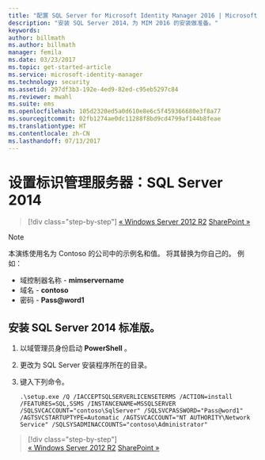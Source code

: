 ```yaml
---
title: "配置 SQL Server for Microsoft Identity Manager 2016 | Microsoft Docs"
description: "安装 SQL Server 2014，为 MIM 2016 的安装做准备。"
keywords: 
author: billmath
ms.author: billmath
manager: femila
ms.date: 03/23/2017
ms.topic: get-started-article
ms.service: microsoft-identity-manager
ms.technology: security
ms.assetid: 297df3b3-192e-4ed9-82ed-c95eb5297c84
ms.reviewer: mwahl
ms.suite: ems
ms.openlocfilehash: 105d2320ed5a0d610e8e6c5f459366680e3f8a77
ms.sourcegitcommit: 02fb1274ae0dc11288f8bd9cd4799af144b8feae
ms.translationtype: HT
ms.contentlocale: zh-CN
ms.lasthandoff: 07/13/2017
---
```

# 设置标识管理服务器：SQL Server 2014
<a id="set-up-an-identity-management-server-sql-server-2014" class="xliff"></a>

>[!div class="step-by-step"]
[« Windows Server 2012 R2](prepare-server-ws2012r2.md)
[SharePoint »](prepare-server-sharepoint.md)

> [!NOTE]
> 本演练使用名为 Contoso 的公司中的示例名和值。 将其替换为你自己的。 例如：
> - 域控制器名称 - **mimservername**
> - 域名 - **contoso**
> - 密码 - **Pass@word1**

## 安装 **SQL Server 2014 标准版**。
<a id="install-sql-server-2014-standard-edition" class="xliff"></a>

1. 以域管理员身份启动 **PowerShell** 。

2. 更改为 SQL Server 安装程序所在的目录。

3. 键入下列命令。

    ```
    .\setup.exe /Q /IACCEPTSQLSERVERLICENSETERMS /ACTION=install /FEATURES=SQL,SSMS /INSTANCENAME=MSSQLSERVER /SQLSVCACCOUNT="contoso\SqlServer" /SQLSVCPASSWORD="Pass@word1"   /AGTSVCSTARTUPTYPE=Automatic /AGTSVCACCOUNT="NT AUTHORITY\Network Service" /SQLSYSADMINACCOUNTS="contoso\Administrator"
    ```

>[!div class="step-by-step"]  
[« Windows Server 2012 R2](prepare-server-ws2012r2.md)
[SharePoint »](prepare-server-sharepoint.md)
